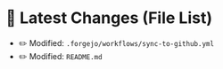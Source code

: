 # 🔄 Latest Changes (File List)

- ✏️ Modified: `.forgejo/workflows/sync-to-github.yml`
- ✏️ Modified: `README.md`
